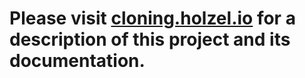 # Please visit [cloning.holzel.io](http://cloning.holzel.io/) for a description of this project and its documentation.
